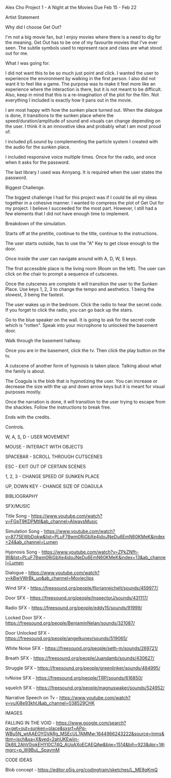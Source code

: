 Alex Cho
Project 1 - A Night at the Movies
Due Feb 15 - Feb 22

Artist Statement

Why did I choose Get Out?

I'm not a big movie fan, but I enjoy movies where there is a need to dig for the meaning. Get Out has to be one of my favourite movies that I've ever seen. The subtle symbols used to represent race and class are what stood out for me.


What I was going for.

I did not want this to be so much just point and click. I wanted the user to experience the environment by walking in the first person. I also did not want it to feel like a game. The purpose was to make it feel more like an experience where the interaction is there, but it is not meant to be difficult. Also, keep in mind that this is a re-imagination of the plot for the film. Not everything I included is exactly how it pans out in the movie.

I am most happy with how the sunken place turned out. When the dialogue is done, it transitions to the sunken place where the speed/duration/amplitude of sound and visuals can change depending on the user. I think it is an innovative idea and probably what I am most proud of.

I included p5.sound by complementing the particle system I created with the audio for the sunken place.

I included responsive voice multiple times. Once for the radio, and once when it asks for the password.

The last library I used was Annyang. It is required when the user states the password.


Biggest Challenge.

The biggest challenge I had for this project was if I could tie all my ideas together in a cohesive manner. I wanted to compress the plot of Get Out for my project. I believe I succeeded for the most part. However, I still had a few elements that I did not have enough time to implement.  


Breakdown of the simulation.

Starts off at the pretitle, continue to the title, continue to the instructions.

The user starts outside, has to use the "A" Key to get close enough to the door.

Once inside the user can navigate around with A, D, W, S keys.

The first accessible place is the living room (Room on the left). The user can click on the chair to prompt a sequence of cutscenes.

Once the cutscenes are complete it will transition the user to the Sunken Place. Use keys 1, 2, 3 to change the tempo and aesthetics. 1 being the slowest, 3 being the fastest.

The user wakes up in the bedroom. Click the radio to hear the secret code. If you forget to click the radio, you can go back up the stairs.

Go to the blue speaker on the wall. It is going to ask for the secret code which is "rotten". Speak into your microphone to unlocked the basement door.

Walk through the basement hallway.

Once you are in the basement, click the tv. Then click the play button on the tv.

A cutscene of another form of hypnosis is taken place. Talking about what the family is about.

The Coagula is the blob that is hypnotizing the user. You can increase or decrease the size with the up and down arrow keys but it is meant for visual purposes mostly.

Once the narration is done, it will transition to the user trying to escape from the shackles. Follow the instructions to break free.

Ends with the credits.


Controls.

W, A, S, D - USER MOVEMENT

MOUSE - INTERACT WITH OBJECTS

SPACEBAR - SCROLL THROUGH CUTSCENES

ESC - EXIT OUT OF CERTAIN SCENES

1, 2, 3 - CHANGE SPEED OF SUNKEN PLACE

UP, DOWN KEY - CHANGE SIZE OF COAGULA


BIBLIOGRAPHY

SFX/MUSIC

Title Song - https://www.youtube.com/watch?v=FGpT9KDPMtI&ab_channel=AlwaysMusic

Simulation Song - https://www.youtube.com/watch?v=8775EWbDokw&list=PLuF78wm0RiGbXe4idoJNeDu6EmN60KMeK&index=24&ab_channel=Lumen

Hypnosis Song - https://www.youtube.com/watch?v=ZPkZNfh-9II&list=PLuF78wm0RiGbXe4idoJNeDu6EmN60KMeK&index=13&ab_channel=Lumen

Dialogue - https://www.youtube.com/watch?v=kBwVWrBk_uo&ab_channel=Movieclips

Wind SFX - https://freesound.org/people/florianreichelt/sounds/459977/

Door SFX - https://freesound.org/people/InspectorJ/sounds/431117/

Radio SFX - https://freesound.org/people/eddy15/sounds/91999/

Locked Door SFX - https://freesound.org/people/BenjaminNelan/sounds/321087/

Door Unlocked SFX - https://freesound.org/people/angelkunev/sounds/519065/

White Noise SFX - https://freesound.org/people/seth-m/sounds/269721/

Breath SFX - https://freesound.org/people/Juandamb/sounds/430627/

Struggle SFX - https://freesound.org/people/greenlinker/sounds/484995/

tvNoise SFX - https://freesound.org/people/TRP/sounds/616850/

squelch SFX - https://freesound.org/people/magnuswaker/sounds/524952/

Narrative Speech on Tv - https://www.youtube.com/watch?v=vuXi8e93khU&ab_channel=038529CHK

IMAGES

FALLING IN THE VOID - https://www.google.com/search?q=get+out+sunken+place&sxsrf=APq-WBu5N_wtAAEOYGVARg_MSEcUL7AMMw:1644966243222&source=lnms&tbm=isch&sa=X&ved=2ahUKEwiin-Dk6IL2AhV0jokEHYI0C74Q_AUoAXoECAEQAw&biw=1514&bih=923&dpr=1#imgrc=p_W8BuL_SpaymM

CODE IDEAS

Blob concept - https://editor.p5js.org/codingtrain/sketches/L_ME8qKmQ

